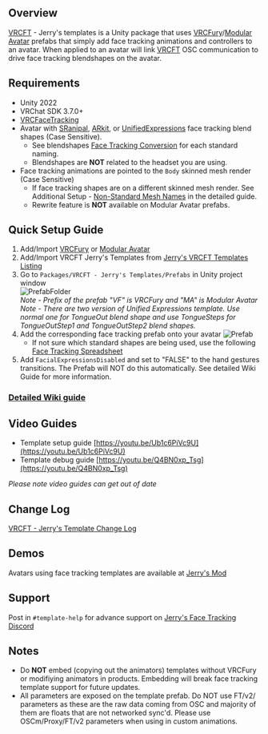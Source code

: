 ## Overview

[VRCFT](https://github.com/benaclejames/VRCFaceTracking) - Jerry's templates is a Unity package that uses [VRCFury](https://vrcfury.com/download)/[Modular Avatar](https://modular-avatar.nadena.dev/) prefabs that simply add face tracking animations and controllers to an avatar. When applied to an avatar will link [VRCFT](https://github.com/benaclejames/VRCFaceTracking) OSC communication to drive face tracking blendshapes on the avatar. 

## Requirements
* Unity 2022
* VRChat SDK 3.7.0+ 
* [VRCFaceTracking](https://docs.vrcft.io/docs/intro/getting-started) 
* Avatar with [SRanipal](https://docs.vrcft.io/docs/v4.0/category/intermediate), [ARkit](https://arkit-face-blendshapes.com/), or [UnifiedExpressions](https://docs.vrcft.io/docs/tutorial-avatars/tutorial-avatars-extras/unified-blendshapes) face tracking blend shapes (Case Sensitive). 
   * See blendshapes [Face Tracking Conversion](https://docs.google.com/spreadsheets/d/118jo960co3Mgw8eREFVBsaJ7z0GtKNr52IB4Bz99VTA/edit) for each standard naming.
   * Blendshapes are __NOT__ related to the headset you are using.
* Face tracking animations are pointed to the ```Body``` skinned mesh render (Case Sensitive)
   * If face tracking shapes are on a different skinned mesh render. See Additional Setup - [Non-Standard Mesh Names](https://github.com/Adjerry91/VRCFaceTracking-Templates/wiki/Face-Tracking-Template-Setup#additional-setup---non-standard-mesh-names) in the detailed guide.
   * Rewrite feature is __NOT__ available on Modular Avatar prefabs.

## Quick Setup Guide

1. Add/Import [VRCFury](https://vrcfury.com/download) or [Modular Avatar](https://modular-avatar.nadena.dev/)
2. Add/Import VRCFT Jerry's Templates from [Jerry's VRCFT Templates Listing](https://adjerry91.github.io/VRCFaceTracking-Templates/)
3. Go to ```Packages/VRCFT - Jerry's Templates/Prefabs``` in Unity project window\
![PrefabFolder](https://github.com/user-attachments/assets/0421d5d7-c237-46e1-82be-a6e05ef9a5d8)\
   _Note - Prefix of the prefab "VF" is VRCFury and "MA" is Modular Avatar_\
   _Note - There are two version of Unified Expressions template. Use normal one for TongueOut blend shape and use TongueSteps for TongueOutStep1 and TongueOutStep2 blend shapes._
4. Add the corresponding face tracking prefab onto your avatar
![Prefab](https://github.com/user-attachments/assets/5b48ab3d-5291-4cdc-ba60-718a12b32b5f)
   * If not sure which standard shapes are being used, use the following [Face Tracking Spreadsheet](https://docs.google.com/spreadsheets/d/118jo960co3Mgw8eREFVBsaJ7z0GtKNr52IB4Bz99VTA/edit?usp=sharing)
5. Add ```FacialExpressionsDisabled``` and set to "FALSE" to the hand gestures transitions. The Prefab will NOT do this automatically. See detailed Wiki Guide for more information.

### [Detailed Wiki guide](https://github.com/Adjerry91/VRCFaceTracking-Templates/wiki/Face-Tracking-Template-Setup)

## Video Guides
- Template setup guide [https://youtu.be/Ub1c6PiVc9U](https://youtu.be/Ub1c6PiVc9U)
- Template debug guide [https://youtu.be/Q4BN0xp_Tsg](https://youtu.be/Q4BN0xp_Tsg)

_Please note video guides can get out of date_

## Change Log
[VRCFT - Jerry's Template Change Log](https://github.com/Adjerry91/VRCFaceTracking-Templates/blob/main/Packages/adjerry91.vrcft.templates/CHANGELOG.md)

## Demos

Avatars using face tracking templates are available at [Jerry's Mod](https://vrchat.com/home/launch?worldId=wrld_b24fbb7c-9369-4cff-9242-32a35d44a8e8)

## Support

Post in ```#template-help``` for advance support on [Jerry's Face Tracking Discord](https://discord.gg/yQtTsVSqx8)

## Notes

* Do __NOT__ embed (copying out the animators) templates without VRCFury or modifiying animators in products. Embedding will break face tracking template support for future updates.
* All parameters are exposed on the template prefab. Do NOT use FT/v2/ parameters as these are the raw data coming from OSC and majority of them are floats that are not networked sync'd. Please use OSCm/Proxy/FT/v2 parameters when using in custom animations.
